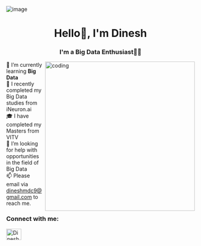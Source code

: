 ![image](https://github.com/DEDinesh/DEDinesh/assets/121286615/d35dd347-7702-4ecf-bf17-28a92d08a5ed)

<h1 align="center">Hello👋, I'm Dinesh</h1>
<h3 align="center">I'm a Big Data Enthusiast👨‍💻</h3>

<img align="right" alt="coding" width="400" src="https://user-images.githubusercontent.com/121286615/260327520-90ee836f-1c6b-4824-9fd6-e344bb829d8a.gif">

🌱 I’m currently learning **Big Data**  
🏅 I recently completed my Big Data studies from iNeuron.ai  
🎓 I have completed my Masters from VITV  
🤔 I’m looking for help with opportunities in the field of Big Data  
📫 Please email via dineshmdc9@gmail.com to reach me.  

<h3 align="left">Connect with me:</h3>
<p align="left">
<a href="https://www.linkedin.com/in/dinesh-c-811097259/"><img align="center" src="https://raw.githubusercontent.com/rahuldkjain/github-profile-readme-generator/master/src/images/icons/Social/linked-in-alt.svg" alt="Dinesh-chavan" height="30" width="40" /></a>
</p>




<!--
**DEDinesh/DEDinesh** is a ✨ _special_ ✨ repository because its `README.md` (this file) appears on your GitHub profile.

Here are some ideas to get you started:

- 🔭 I’m currently working on ...
- 🌱 I’m currently learning ...
- 👯 I’m looking to collaborate on ...
- 🤔 I’m looking for help with ...
- 💬 Ask me about ...
- 📫 How to reach me: ...
- 😄 Pronouns: ...
- ⚡ Fun fact: ...
-->
